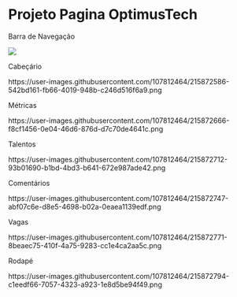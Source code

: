 <h1>Projeto Pagina OptimusTech</h1>

<p>Barra de Navegação</p>
<img src="https://user-images.githubusercontent.com/107812464/215872127-05427c94-5986-497a-9214-ef8225fc631d.png">

<p>Cabeçário</p>
https://user-images.githubusercontent.com/107812464/215872586-542bd161-fb66-4019-948b-c246d516f6a9.png

<p>Métricas</p>
https://user-images.githubusercontent.com/107812464/215872666-f8cf1456-0e04-46d6-876d-d7c70de4641c.png

<p>Talentos</p>
https://user-images.githubusercontent.com/107812464/215872712-93b01690-b1bd-4bd3-b641-672e987ade42.png

<p>Comentários</p>
https://user-images.githubusercontent.com/107812464/215872747-abf07c6e-d8e5-4698-b02a-0eaea1139edf.png

<p>Vagas</p>
https://user-images.githubusercontent.com/107812464/215872771-8beaec75-410f-4a75-9283-cc1e4ca2aa5c.png

<p>Rodapé</p>
https://user-images.githubusercontent.com/107812464/215872794-c1eedf66-7057-4323-a923-1e8d5be94f49.png
